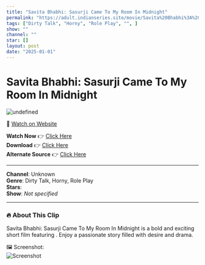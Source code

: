 ```yaml
---
title: "Savita Bhabhi: Sasurji Came To My Room In Midnight"
permalink: "https://adult.indianseries.site/movie/Savita%20Bhabhi%3A%20Sasurji%20Came%20To%20My%20Room%20In%20Midnight"
tags: ["Dirty Talk", "Horny", "Role Play", "", ]
show: ""
channel: ""
star: []
layout: post
date: "2025-01-01"
---
```


# Savita Bhabhi: Sasurji Came To My Room In Midnight

![undefined](https://desisins.com/wp-content/uploads/2024/08/Sasurji-comes-to-my-room-in-midnight.jpg)

🔗 [Watch on Website](https://adult.indianseries.site/movie/Savita%20Bhabhi%3A%20Sasurji%20Came%20To%20My%20Room%20In%20Midnight)

**Watch Now** 👉 [Click Here](https://adult.indianseries.site/movie/Savita%20Bhabhi%3A%20Sasurji%20Came%20To%20My%20Room%20In%20Midnight)  
**Download** 👉 [Click Here](https://adult.indianseries.site/movie/Savita%20Bhabhi%3A%20Sasurji%20Came%20To%20My%20Room%20In%20Midnight)  
**Alternate Source** 👉 [Click Here](https://adult.indianseries.site/movie/Savita%20Bhabhi%3A%20Sasurji%20Came%20To%20My%20Room%20In%20Midnight)

---

**Channel**: Unknown  
**Genre**: Dirty Talk, Horny, Role Play  
**Stars**:   
**Show**: *Not specified*

---

### 🔥 About This Clip

Savita Bhabhi: Sasurji Came To My Room In Midnight is a bold and exciting short film featuring . Enjoy a passionate story filled with desire and drama.
 
🖼️ Screenshot:  
![Screenshot](https://desisins.com/wp-content/uploads/2024/08/Sasurji-comes-to-my-room-in-midnight.jpg)
